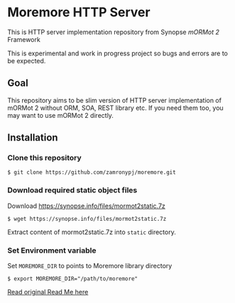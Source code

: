 # Moremore HTTP Server

This is HTTP server implementation repository from Synopse *mORMot 2* Framework

This is experimental and work in progress project so bugs and errors are to be expected.

## Goal

This repository aims to be slim version of HTTP server implementation of mORMot 2 without
ORM, SOA, REST library etc. If you need them too, you may want to use mORMot 2 directly.


## Installation

### Clone this repository

```
$ git clone https://github.com/zamronypj/moremore.git
```

### Download required static object files

Download https://synopse.info/files/mormot2static.7z

```
$ wget https://synopse.info/files/mormot2static.7z
```

Extract content of mormot2static.7z into `static` directory.

### Set Environment variable

Set `MOREMORE_DIR` to points to Moremore library directory

```
$ export MOREMORE_DIR="/path/to/moremore"
```


[Read original Read Me here](https://github.com/synopse/mORMot2/blob/master/README.md)
